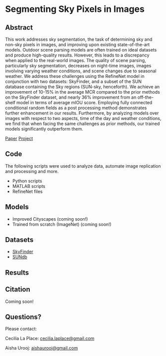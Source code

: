 # Segmenting Sky Pixels in Images

## Abstract
This work addresses sky segmentation, the task of determining sky and non-sky pixels in images, and improving upon existing state-of-the-art models. Outdoor scene parsing models are often trained on ideal datasets and produce high-quality results. However, this leads to a discrepancy when applied to the real-world images. The quality of scene parsing, particularly sky segmentation, decreases on night-time images, images involving varying weather conditions, and scene changes due to seasonal weather. We address these challenges using the RefineNet model in conjunction with two datasets: SkyFinder, and a subset of the SUN database containing the Sky regions (SUN-sky, henceforth). We achieve an improvement of 10-15\% in the average MCR compared to the prior methods on the SkyFinder dataset, and nearly 36\% improvement from an off-the-shelf model in terms of average mIOU score. Employing fully connected conditional random fields as a post processing method demonstrates further enhancement in our results. Furthermore, by analyzing models over images with respect to two aspects, time of the day and weather conditions, we find that when facing the same challenges as prior methods, our trained models significantly outperform them.

[Paper](https://arxiv.org/abs/1712.09161)
[Project](https://github.com/HalcyonAura/Segementing-Sky-Pixels-in-Images/)

## Code
The following scripts were used to analyze data, automate image replication and processing and more.
* Python scripts
* MATLAB scripts
* RefineNet files

## Models
* Improved Cityscapes (coming soon!)
* Trained from scratch (ImageNet) (coming soon!)

## Datasets
* [SkyFinder]()
* [SUNdb]()

## Results

## Citation
Coming soon!

## Questions?
Please contact:

Cecilia La Place: cecilia.laplace@gmail.com

Aisha Urooj: aishaurooj@gmail.com
